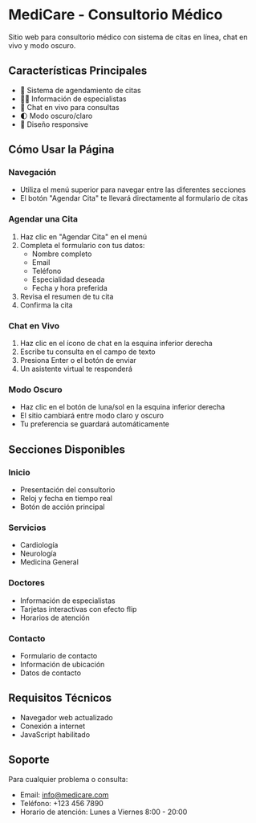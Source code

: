 # MediCare - Consultorio Médico

Sitio web para consultorio médico con sistema de citas en línea, chat en vivo y modo oscuro.

## Características Principales

- 🏥 Sistema de agendamiento de citas
- 👨‍⚕️ Información de especialistas
- 💬 Chat en vivo para consultas
- 🌓 Modo oscuro/claro
- 📱 Diseño responsive

## Cómo Usar la Página

### Navegación
- Utiliza el menú superior para navegar entre las diferentes secciones
- El botón "Agendar Cita" te llevará directamente al formulario de citas

### Agendar una Cita
1. Haz clic en "Agendar Cita" en el menú
2. Completa el formulario con tus datos:
   - Nombre completo
   - Email
   - Teléfono
   - Especialidad deseada
   - Fecha y hora preferida
3. Revisa el resumen de tu cita
4. Confirma la cita

### Chat en Vivo
1. Haz clic en el ícono de chat en la esquina inferior derecha
2. Escribe tu consulta en el campo de texto
3. Presiona Enter o el botón de enviar
4. Un asistente virtual te responderá

### Modo Oscuro
- Haz clic en el botón de luna/sol en la esquina inferior derecha
- El sitio cambiará entre modo claro y oscuro
- Tu preferencia se guardará automáticamente

## Secciones Disponibles

### Inicio
- Presentación del consultorio
- Reloj y fecha en tiempo real
- Botón de acción principal

### Servicios
- Cardiología
- Neurología
- Medicina General

### Doctores
- Información de especialistas
- Tarjetas interactivas con efecto flip
- Horarios de atención

### Contacto
- Formulario de contacto
- Información de ubicación
- Datos de contacto

## Requisitos Técnicos
- Navegador web actualizado
- Conexión a internet
- JavaScript habilitado

## Soporte
Para cualquier problema o consulta:
- Email: info@medicare.com
- Teléfono: +123 456 7890
- Horario de atención: Lunes a Viernes 8:00 - 20:00 